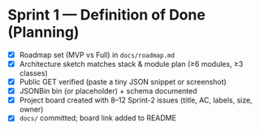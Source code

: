 # Sprint 1 — Definition of Done (Planning)
- [x] Roadmap set (MVP vs Full) in `docs/roadmap.md`
- [x] Architecture sketch matches stack & module plan (≥6 modules, ≥3 classes)
- [x] Public GET verified (paste a tiny JSON snippet or screenshot)
- [x] JSONBin bin (or placeholder) + schema documented
- [x] Project board created with 8–12 Sprint-2 issues (title, AC, labels, size, owner)
- [x] `docs/` committed; board link added to README
